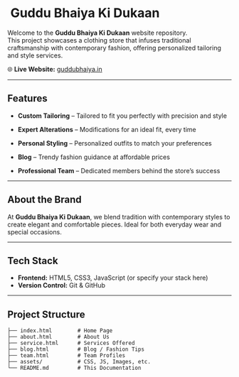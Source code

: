 # ​ Guddu Bhaiya Ki Dukaan

Welcome to the **Guddu Bhaiya Ki Dukaan** website repository.  
This project showcases a clothing store that infuses traditional craftsmanship with contemporary fashion, offering personalized tailoring and style services.

🌐 **Live Website:** [guddubhaiya.in](https://guddubhaiya.in/)

---

##  Features

- **Custom Tailoring** – Tailored to fit you perfectly with precision and style  
  
- **Expert Alterations** – Modifications for an ideal fit, every time  
  
- **Personal Styling** – Personalized outfits to match your preferences  
  
- **Blog** – Trendy fashion guidance at affordable prices  
  
- **Professional Team** – Dedicated members behind the store’s success  
---

##  About the Brand

At **Guddu Bhaiya Ki Dukaan**, we blend tradition with contemporary styles to create elegant and comfortable pieces. Ideal for both everyday wear and special occasions.

---

##  Tech Stack

- **Frontend:** HTML5, CSS3, JavaScript (or specify your stack here)   
- **Version Control:** Git & GitHub

---

##  Project Structure

```text
├── index.html        # Home Page
├── about.html        # About Us
├── service.html      # Services Offered
├── blog.html         # Blog / Fashion Tips
├── team.html         # Team Profiles
├── assets/           # CSS, JS, Images, etc.
└── README.md         # This Documentation
